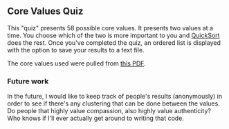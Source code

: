 ## Core Values Quiz ##

This "quiz" presents 58 possible core values.  It presents two values at a time.  You choose which of the two is more 
important to you and [QuickSort](https://en.wikipedia.org/wiki/Quicksort) does the rest.  Once you've completed the 
quiz, an ordered list is displayed with the option to save your results to a text file.

The core values used were pulled from [this PDF](http://thehappinesstrap.com/upimages/complete_worksheets_for_The_Confidence_Gap.pdf).

### Future work ###

In the future, I would like to keep track of people's results (anonymously) in order to see if there's any clustering
that can be done between the values.  Do people that highly value compassion, also highly value authenticity?  Who knows
if I'll ever actually get around to writing that code.